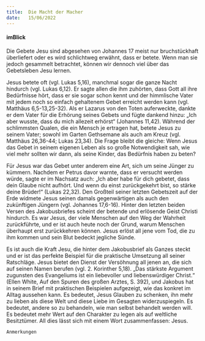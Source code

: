 ```yaml
---
title:  Die Macht der Macher
date:   15/06/2022
---
```


#### imBlick

Die Gebete Jesu sind abgesehen von Johannes 17 meist nur bruchstückhaft überliefert oder es wird schlichtweg erwähnt, dass er betete. Wenn man sie jedoch gesammelt betrachtet, können wir dennoch viel über das Gebetsleben Jesu lernen.

Jesus betete oft (vgl. Lukas 5,16), manchmal sogar die ganze Nacht hindurch (vgl. Lukas 6,12). Er sagte allen die ihm zuhörten, dass Gott all ihre Bedürfnisse hört, dass er sie sogar schon kennt und der himmlische Vater mit jedem noch so einfach gehaltenem Gebet erreicht werden kann (vgl. Matthäus 6,5-13,25-32). Als er Lazarus von den Toten auferweckte, dankte er dem Vater für die Erhörung seines Gebets und fügte dankend hinzu: „Ich aber wusste, dass du mich allezeit erhörst“ (Johannes 11,42). Während der schlimmsten Qualen, die ein Mensch je ertragen hat, betete Jesus zu seinem Vater; sowohl im Garten Gethsemane als auch am Kreuz (vgl. Matthäus 26,36-44; Lukas 23,34). Die Frage bleibt die gleiche: Wenn Jesus das Gebet in seinem eigenen Leben als so große Notwendigkeit sah, wie viel mehr sollten wir dann, als seine Kinder, das Bedürfnis haben zu beten?

Für Jesus war das Gebet unter anderem eine Art, sich um seine Jünger zu kümmern. Nachdem er Petrus davor warnte, dass er versucht werden würde, sagte er im Nachsatz auch: „Ich aber habe für dich gebetet, dass dein Glaube nicht aufhört. Und wenn du einst zurückgekehrt bist, so stärke deine Brüder!“ (Lukas 22,32). Den Großteil seiner letzten Gebetszeit auf der Erde widmete Jesus seinen damals gegenwärtigen als auch den zukünftigen Jüngern (vgl. Johannes 17,6-16). Hinter den letzten beiden Versen des Jakobusbriefes scheint der betende und erlösende Geist Christi hindurch. Es war Jesus, der viele Menschen auf den Weg der Wahrheit zurückführte, und er ist auch heute noch der Grund, warum Menschen überhaupt erst zurückkehren können. Jesus erlöst all jene vom Tod, die zu ihm kommen und sein Blut bedeckt jegliche Sünde.

Es ist auch die Kraft Jesu, die hinter dem Jakobusbrief als Ganzes steckt und er ist das perfekte Beispiel für die praktische Umsetzung all seiner Ratschläge. Jesus bietet den Dienst der Versöhnung all jenen an, die sich auf seinen Namen berufen (vgl. 2. Korinther 5,18). „Das stärkste Argument zugunsten des Evangeliums ist ein liebevoller und liebenswürdiger Christ.“ (Ellen White, Auf den Spuren des großen Arztes, S. 392), und Jakobus hat in seinem Brief mit praktischen Beispielen aufgezeigt, wie das konkret im Alltag aussehen kann. Es bedeutet, Jesus Glauben zu schenken, ihn mehr zu lieben als diese Welt und diese Liebe im Gesagten widerzuspiegeln. Es bedeutet, andere so zu behandeln, wie man selbst behandelt werden will. Es bedeutet mehr Wert auf den Charakter zu legen als auf weltliche Besitztümer. All dies lässt sich mit einem Wort zusammenfassen: Jesus.


`Anmerkungen`

